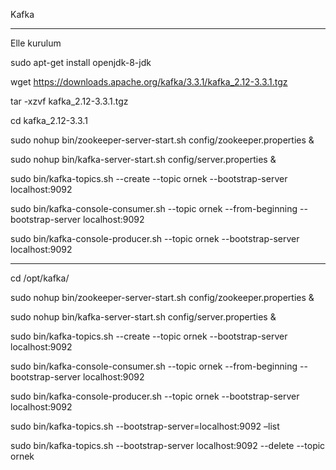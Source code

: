 Kafka

--------------------------------------------------------------------------------------------------------
Elle kurulum

sudo apt-get install openjdk-8-jdk

wget https://downloads.apache.org/kafka/3.3.1/kafka_2.12-3.3.1.tgz

tar -xzvf kafka_2.12-3.3.1.tgz

cd  kafka_2.12-3.3.1

sudo nohup bin/zookeeper-server-start.sh config/zookeeper.properties &


sudo nohup bin/kafka-server-start.sh config/server.properties &

sudo bin/kafka-topics.sh --create --topic ornek --bootstrap-server localhost:9092

sudo bin/kafka-console-consumer.sh --topic ornek --from-beginning --bootstrap-server localhost:9092

sudo bin/kafka-console-producer.sh --topic ornek --bootstrap-server localhost:9092

--------------------------------------------------------------------------------------------------------

cd /opt/kafka/

sudo nohup bin/zookeeper-server-start.sh config/zookeeper.properties &

sudo nohup bin/kafka-server-start.sh config/server.properties &


sudo bin/kafka-topics.sh --create --topic ornek --bootstrap-server localhost:9092

sudo bin/kafka-console-consumer.sh --topic ornek --from-beginning --bootstrap-server localhost:9092

sudo bin/kafka-console-producer.sh --topic ornek --bootstrap-server localhost:9092

sudo bin/kafka-topics.sh --bootstrap-server=localhost:9092 –list

sudo bin/kafka-topics.sh --bootstrap-server localhost:9092 --delete --topic ornek


